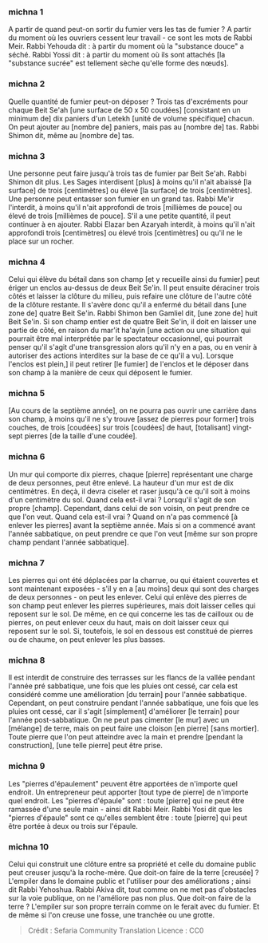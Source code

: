 
### michna 1
A partir de quand peut-on sortir du fumier vers les tas de fumier ? A partir du moment où les ouvriers cessent leur travail - ce sont les mots de Rabbi Meir. Rabbi Yehouda dit : à partir du moment où la "substance douce" a séché. Rabbi Yossi dit : à partir du moment où ils sont attachés [la "substance sucrée" est tellement sèche qu'elle forme des nœuds].

### michna 2
Quelle quantité de fumier peut-on déposer ? Trois tas d'excréments pour chaque Beit Se'ah [une surface de 50 x 50 coudées] [consistant en un minimum de] dix paniers d'un Letekh [unité de volume spécifique] chacun. On peut ajouter au [nombre de] paniers, mais pas au [nombre de] tas. Rabbi Shimon dit, même au [nombre de] tas.

### michna 3
Une personne peut faire jusqu'à trois tas de fumier par Beit Se'ah. Rabbi Shimon dit plus. Les Sages interdisent [plus] à moins qu'il n'ait abaissé [la surface] de trois [centimètres] ou élevé [la surface] de trois [centimètres]. Une personne peut entasser son fumier en un grand tas. Rabbi Me'ir l'interdit, à moins qu'il n'ait approfondi de trois [millièmes de pouce] ou élevé de trois [millièmes de pouce]. S'il a une petite quantité, il peut continuer à en ajouter. Rabbi Elazar ben Azaryah interdit, à moins qu'il n'ait approfondi trois [centimètres] ou élevé trois [centimètres] ou qu'il ne le place sur un rocher.

### michna 4
Celui qui élève du bétail dans son champ [et y recueille ainsi du fumier] peut ériger un enclos au-dessus de deux Beit Se'in. Il peut ensuite déraciner trois côtés et laisser la clôture du milieu, puis refaire une clôture de l'autre côté de la clôture restante. Il s'avère donc qu'il a enfermé du bétail dans [une zone de] quatre Beit Se'in. Rabbi Shimon ben Gamliel dit, [une zone de] huit Beit Se'in. Si son champ entier est de quatre Beit Se'in, il doit en laisser une partie de côté, en raison du mar'it ha'ayin [une action ou une situation qui pourrait être mal interprétée par le spectateur occasionnel, qui pourrait penser qu'il s'agit d'une transgression alors qu'il n'y en a pas, ou en venir à autoriser des actions interdites sur la base de ce qu'il a vu]. Lorsque l'enclos est plein,] il peut retirer [le fumier] de l'enclos et le déposer dans son champ à la manière de ceux qui déposent le fumier.

### michna 5
[Au cours de la septième année], on ne pourra pas ouvrir une carrière dans son champ, à moins qu'il ne s'y trouve [assez de pierres pour former] trois couches, de trois [coudées] sur trois [coudées] de haut, [totalisant] vingt-sept pierres [de la taille d'une coudée].

### michna 6
Un mur qui comporte dix pierres, chaque [pierre] représentant une charge de deux personnes, peut être enlevé. La hauteur d'un mur est de dix centimètres. En deçà, il devra ciseler et raser jusqu'à ce qu'il soit à moins d'un centimètre du sol. Quand cela est-il vrai ? Lorsqu'il s'agit de son propre [champ]. Cependant, dans celui de son voisin, on peut prendre ce que l'on veut. Quand cela est-il vrai ? Quand on n'a pas commencé [à enlever les pierres] avant la septième année. Mais si on a commencé avant l'année sabbatique, on peut prendre ce que l'on veut [même sur son propre champ pendant l'année sabbatique].

### michna 7
Les pierres qui ont été déplacées par la charrue, ou qui étaient couvertes et sont maintenant exposées - s'il y en a [au moins] deux qui sont des charges de deux personnes - on peut les enlever. Celui qui enlève des pierres de son champ peut enlever les pierres supérieures, mais doit laisser celles qui reposent sur le sol. De même, en ce qui concerne les tas de cailloux ou de pierres, on peut enlever ceux du haut, mais on doit laisser ceux qui reposent sur le sol. Si, toutefois, le sol en dessous est constitué de pierres ou de chaume, on peut enlever les plus basses.

### michna 8
Il est interdit de construire des terrasses sur les flancs de la vallée pendant l'année pré sabbatique, une fois que les pluies ont cessé, car cela est considéré comme une amélioration [du terrain] pour l'année sabbatique. Cependant, on peut construire pendant l'année sabbatique, une fois que les pluies ont cessé, car il s'agit [simplement] d'améliorer [le terrain] pour l'année post-sabbatique. On ne peut pas cimenter [le mur] avec un [mélange] de terre, mais on peut faire une cloison [en pierre] [sans mortier]. Toute pierre que l'on peut atteindre avec la main et prendre [pendant la construction], [une telle pierre] peut être prise.

### michna 9
Les "pierres d'épaulement" peuvent être apportées de n'importe quel endroit. Un entrepreneur peut apporter [tout type de pierre] de n'importe quel endroit. Les "pierres d'épaule" sont : toute [pierre] qui ne peut être ramassée d'une seule main - ainsi dit Rabbi Meir. Rabbi Yosi dit que les "pierres d'épaule" sont ce qu'elles semblent être : toute [pierre] qui peut être portée à deux ou trois sur l'épaule.

### michna 10
Celui qui construit une clôture entre sa propriété et celle du domaine public peut creuser jusqu'à la roche-mère. Que doit-on faire de la terre [creusée] ? L'empiler dans le domaine public et l'utiliser pour des améliorations ; ainsi dit Rabbi Yehoshua. Rabbi Akiva dit, tout comme on ne met pas d'obstacles sur la voie publique, on ne l'améliore pas non plus. Que doit-on faire de la terre ? L'empiler sur son propre terrain comme on le ferait avec du fumier. Et de même si l'on creuse une fosse, une tranchée ou une grotte.

>Crédit : Sefaria Community Translation
>Licence : CC0